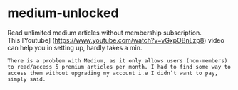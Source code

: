# medium-unlocked
Read unlimited medium articles without membership subscription.
<br>
This [Youtube] (https://www.youtube.com/watch?v=vGxpOBnLzp8)
video can help you in setting up, hardly takes a min.

```
There is a problem with Medium, as it only allows users (non-members) to read/access 5 premium articles per month. I had to find some way to access them without upgrading my account i.e I didn’t want to pay, simply said.
```
